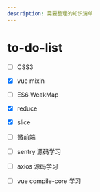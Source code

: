 ```yaml
---
description: 需要整理的知识清单
---
```


# to-do-list

* [ ] CSS3
* [x] vue mixin
* [ ] ES6 WeakMap
* [x] reduce
* [x] slice
* [ ] 微前端
* [ ] sentry 源码学习
* [ ] axios 源码学习
* [ ] vue compile-core 学习

